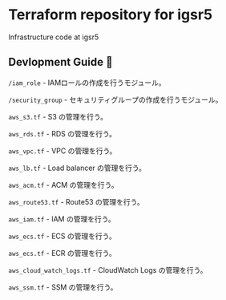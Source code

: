 # Terraform repository for igsr5
Infrastructure code at igsr5
## Devlopment Guide 📝

`/iam_role` - IAMロールの作成を行うモジュール。

`/security_group` - セキュリティグループの作成を行うモジュール。

`aws_s3.tf` - S3 の管理を行う。

`aws_rds.tf` - RDS の管理を行う。

`aws_vpc.tf` - VPC の管理を行う。

`aws_lb.tf` - Load balancer の管理を行う。

`aws_acm.tf` - ACM の管理を行う。

`aws_route53.tf` - Route53 の管理を行う。

`aws_iam.tf` - IAM の管理を行う。

`aws_ecs.tf` - ECS の管理を行う。

`aws_ecs.tf` - ECR の管理を行う。

`aws_cloud_watch_logs.tf` - CloudWatch Logs の管理を行う。

`aws_ssm.tf` - SSM の管理を行う。
